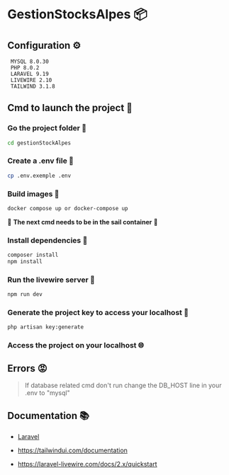 # GestionStocksAlpes 📦

## Configuration ⚙️

```
 MYSQL 8.0.30
 PHP 8.0.2 
 LARAVEL 9.19 
 LIVEWIRE 2.10 
 TAILWIND 3.1.8
 ```
 
        
## Cmd to launch the project 🚀

### Go the project folder 📂
```bash
cd gestionStockAlpes
```
### Create a .env file :page_facing_up:
```bash
cp .env.exemple .env
```
### Build images 🐳
```bash
docker compose up or docker-compose up
```
  
  
🚨  **The next cmd needs to be in the sail container** 🚨
  
  
### Install dependencies 🐡
```bash
composer install
npm install
```
### Run the livewire server :octopus:
```bash
npm run dev
```
### Generate the project key to access your localhost 🔑
```bash
php artisan key:generate
```
  
### Access the project on your localhost 🌐
  
  
## Errors :rage:

> If database related cmd don't run change the DB_HOST line in your .env to "mysql"

## Documentation 📚
* [Laravel](https://laravel.com/docs/9.x)

* https://tailwindui.com/documentation
* https://laravel-livewire.com/docs/2.x/quickstart
